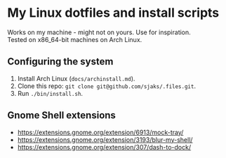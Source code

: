 # My Linux dotfiles and install scripts
Works on my machine - might not on yours. Use for inspiration.  
Tested on x86_64-bit machines on Arch Linux.

## Configuring the system
1. Install Arch Linux (`docs/archinstall.md`).
2. Clone this repo: `git clone git@github.com/sjaks/.files.git`.
3. Run `./bin/install.sh`.

## Gnome Shell extensions
- https://extensions.gnome.org/extension/6913/mock-tray/
- https://extensions.gnome.org/extension/3193/blur-my-shell/
- https://extensions.gnome.org/extension/307/dash-to-dock/
